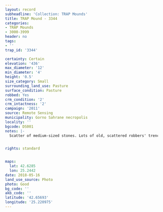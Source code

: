 ```yaml
---
layout: record
subheadline: 'Collection: TRAP Mounds'
title: TRAP Mound - 3344
categories:
- TRAP Mounds
- 3000-3999
header: no
tags:
- ''
trap_id: '3344'

certainty: Certain
elevation: '436'
max_diameter: '12'
min_diameter: '4'
height: '0.5'
size_category: Small
surrounding_land_use: Pasture
surface_condition: Pasture
robbed: Yes
crm_condition: '2'
crm_intactness: '2'
campaign: '2011'
source: Remote Sensing
municipality: Gorno Sahrane necropolis
locality: ''
bgcode: DS001
notes: |-
  Scatter of medium-sized stones. Lots of old, scattered robbers' trench's.


rights: standard


maps:
  lat: 42.6285
  lon: 25.2442
date: 2018-05-16
land_use_source: Photo
photo: Good
bg_code: ''
akb_code: ''
latitude: '42.65693'
longitude: '25.220975'
---
```


